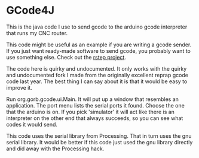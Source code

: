 GCode4J
=============

This is the java code I use to send gcode to the arduino gcode interpreter that runs my CNC router.

This code might be useful as an example if you are writing a gcode sender.
If you just want ready-made software to send gcode, you probably want to use something else.
Check out the [rstep project](http://groups.google.com/group/rstep).

The code here is quirky and undocumented.  It only works with the quirky and undocumented fork I made from the originally excellent reprap gcode code last year.
The best thing I can say about it is that it would be easy to improve it.

Run org.gorb.gcode.ui.Main.  It will put up a window that resembles an application.  The port menu lists the serial ports it found.  Choose the one that the arduino is on.  If you pick 'simulator' it will act like there is an interpreter on the other end that always succeeds, so you can see what codes it would send.

This code uses the serial library from Processing.  That in turn uses the gnu serial library.  It would be better if this code just used the gnu library directly and did away with the Processing hack.
